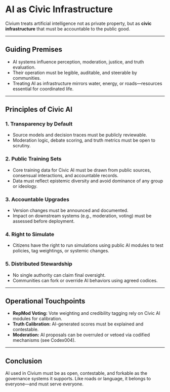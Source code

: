 # AI as Civic Infrastructure

Civium treats artificial intelligence not as private property, but as **civic infrastructure** that must be accountable to the public good.

---

## Guiding Premises

- AI systems influence perception, moderation, justice, and truth evaluation.
- Their operation must be legible, auditable, and steerable by communities.
- Treating AI as infrastructure mirrors water, energy, or roads—resources essential for coordinated life.

---

## Principles of Civic AI

### 1. **Transparency by Default**
- Source models and decision traces must be publicly reviewable.
- Moderation logic, debate scoring, and truth metrics must be open to scrutiny.

### 2. **Public Training Sets**
- Core training data for Civic AI must be drawn from public sources, consensual interactions, and accountable records.
- Data must reflect epistemic diversity and avoid dominance of any group or ideology.

### 3. **Accountable Upgrades**
- Version changes must be announced and documented.
- Impact on downstream systems (e.g., moderation, voting) must be assessed before deployment.

### 4. **Right to Simulate**
- Citizens have the right to run simulations using public AI modules to test policies, tag weightings, or systemic changes.

### 5. **Distributed Stewardship**
- No single authority can claim final oversight.
- Communities can fork or override AI behaviors using agreed codices.

---

## Operational Touchpoints

- **RepMod Voting:** Vote weighting and credibility tagging rely on Civic AI modules for calibration.
- **Truth Calibration:** AI-generated scores must be explained and contestable.
- **Moderation:** AI proposals can be overruled or vetoed via codified mechanisms (see Codex004).

---

## Conclusion

AI used in Civium must be as open, contestable, and forkable as the governance systems it supports. Like roads or language, it belongs to everyone—and must serve everyone.

